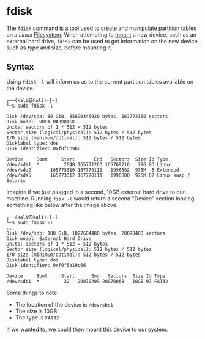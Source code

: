 # fdisk

The `fdisk` command is a tool used to create and manipulate partition tables on a *Linux* [Filesystem](../../../Knowledge%20Base/Linux%20Fundamentals/16%20Managing%20Memory%20and%20Disk.md#Filesystem). When attempting to [mount](mount.md) a new device, such as an external hard drive, `fdisk` can be used to get information on the new device, such as type and size, before mounting it. 

## Syntax
Using `fdisk -l` will inform us as to the current partition tables available on the device. 

```
┌──(kali㉿kali)-[~]
└─$ sudo fdisk -l       

Disk /dev/sda: 80 GiB, 85899345920 bytes, 167772160 sectors
Disk model: VBOX HARDDISK   
Units: sectors of 1 * 512 = 512 bytes
Sector size (logical/physical): 512 bytes / 512 bytes
I/O size (minimum/optimal): 512 bytes / 512 bytes
Disklabel type: dos
Disk identifier: 0xf0f6b9b0

Device     Boot     Start       End   Sectors  Size Id Type
/dev/sda1  *         2048 165771263 165769216   79G 83 Linux
/dev/sda2       165773310 167770111   1996802  975M  5 Extended
/dev/sda5       165773312 167770111   1996800  975M 82 Linux swap / Solaris
```

Imagine if we just plugged in a second, 10GB external hard drive to our machine. Running `fisk -l` would return a second "Device" section looking something like below after the image above. 

```
┌──(kali㉿kali)-[~]
└─$ sudo fdisk -l       
...
Disk /dev/sdb: 100 GiB, 1027604480 bytes, 20070400 sectors
Disk model: External Hard Drive   
Units: sectors of 1 * 512 = 512 bytes
Sector size (logical/physical): 512 bytes / 512 bytes
I/O size (minimum/optimal): 512 bytes / 512 bytes
Disklabel type: dos
Disk identifier: 0xf0f6a19c06

Device     Boot     Start      End   Sectors  Size Id Type
/dev/sdb1  *         32   20070499 20070068   10GB 97 FAT32
```

Some things to note
- The location of the device is `/dev/sbd1`
- The size is 10GB
- The type is `FAT32`

If we wanted to, we could then [mount](mount.md) this device to our system. 